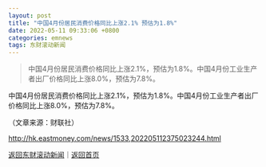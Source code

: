 ```yaml
---
layout: post
title: "中国4月份居民消费价格同比上涨2.1% 预估为1.8%"
date: 2022-05-11 09:33:06 +0800
categories: emnews
tags: 东财滚动新闻
---
```

> 中国4月份居民消费价格同比上涨2.1%，预估为1.8%。中国4月份工业生产者出厂价格同比上涨8.0%，预估为7.8%。

<p>中国4月份居民消费价格同比上涨2.1%，预估为1.8%。中国4月份工业生产者出厂价格同比上涨8.0%，预估为7.8%。 </p><p class="em_media">（文章来源：财联社）</p>

<http://hk.eastmoney.com/news/1533,202205112375023244.html>

[返回东财滚动新闻](//finews.withounder.com/emnews/)｜[返回首页](//finews.withounder.com/)
